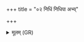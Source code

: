+++
title = "०२ निधिं निधिपा अभ्य्"

+++
<details><summary>मूलम् (GR)</summary>

निधिं निधिपा अभ्य् एनम् इच्छाद्  
अनीश्वरा अभितः सन्त्व् अन्ये ।  
अस्माभिर् दत्तो निहितः स्वर्गस्  
त्रिभिः काण्डैस् त्रीन् स्वर्गान् अरुक्षत् ॥
</details>